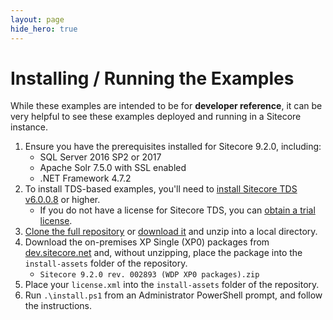 ```yaml
---
layout: page
hide_hero: true
---
```

# Installing / Running the Examples

While these examples are intended to be for **developer reference**, it
can be very helpful to see these examples deployed and running in a Sitecore
instance.

1. Ensure you have the prerequisites installed for Sitecore 9.2.0, including:
    * SQL Server 2016 SP2 or 2017
    * Apache Solr 7.5.0 with SSL enabled
    * .NET Framework 4.7.2
1. To install TDS-based examples, you'll need to [install Sitecore TDS v6.0.0.8](https://www.teamdevelopmentforsitecore.com/Download/TDS-Classic) or higher.
    * If you do not have a license for Sitecore TDS, you can [obtain a trial license](https://www.teamdevelopmentforsitecore.com/TDS-Classic/Free-Trial).
1. [Clone the full repository](https://github.com/Sitecore/Helix.Examples) or [download it](https://github.com/Sitecore/Helix.Examples/archive/master.zip) and unzip into a local directory.
1. Download the on-premises XP Single (XP0) packages from
[dev.sitecore.net](https://dev.sitecore.net/Downloads/Sitecore_Experience_Platform/92/Sitecore_Experience_Platform_92_Initial_Release.aspx) and, without unzipping, place the package into the `install-assets` folder of the repository.
    * `Sitecore 9.2.0 rev. 002893 (WDP XP0 packages).zip`
1. Place your `license.xml` into the `install-assets` folder of the repository.
1. Run `.\install.ps1` from an Administrator PowerShell prompt, and follow the instructions.